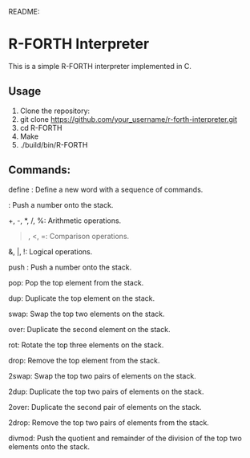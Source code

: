 README: 
# R-FORTH Interpreter
This is a simple R-FORTH interpreter implemented in C.
## Usage
1. Clone the repository:
2. git clone https://github.com/your_username/r-forth-interpreter.git
3. cd R-FORTH
4. Make
5. ./build/bin/R-FORTH

## Commands:

define <word> <commands>: Define a new word with a sequence of commands.

<number>: Push a number onto the stack.

+, -, *, /, %: Arithmetic operations.

>, <, =: Comparison operations.

&, |, !: Logical operations.

push <number>: Push a number onto the stack.

pop: Pop the top element from the stack.

dup: Duplicate the top element on the stack.

swap: Swap the top two elements on the stack.

over: Duplicate the second element on the stack.

rot: Rotate the top three elements on the stack.

drop: Remove the top element from the stack.

2swap: Swap the top two pairs of elements on the stack.

2dup: Duplicate the top two pairs of elements on the stack.

2over: Duplicate the second pair of elements on the stack.

2drop: Remove the top two pairs of elements from the stack.

divmod: Push the quotient and remainder of the division of the top two elements onto the stack.

